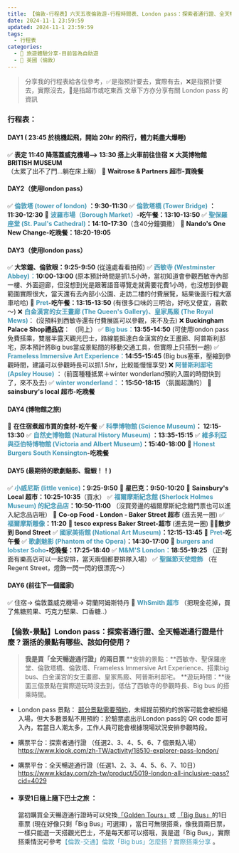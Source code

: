 ```yaml
---
title: 【倫敦-行程表】六天五夜倫敦遊-行程時間表、London pass：探索者通行證、全天暢遊通行證是什麼？涵括的景點有哪些、該如何使用？
date: 2024-11-1 23:59:59
updated: 2024-11-1 23:59:59
tags:
  - 行程表
categories: 
  - 🌴 旅遊體驗分享-目前皆為自助遊
  - 🥥 英國（倫敦） 
---
```

>分享我的行程表給各位參考，✅是指預計要去，實際有去，❌是指預計要去，實際沒去，🍜是指超市或吃東西 
>文章下方亦分享有關 London pass 的資訊
<!-- more -->
### 行程表：
#### DAY1  ( 23:45 於桃機起飛，開始 20hr 的飛行，體力耗盡大爆睡)
✅ **表定 11:40 降落蓋威克機場--> 13:30 搭上火車前往住宿**
❌ **大英博物館 BRITISH MUSEUM**  
（太累了出不了門...躺在床上睏）
🍜 **Waitrose & Partners 超市-買晚餐**

#### DAY2（使用london pass）
✅ **<font color=#4599B6>倫敦塔 (tower of london)</font> ：9:30-11:30**
✅ **<font color=#4599B6>倫敦塔橋 (Tower Bridge)</font> ：11:30-12:30**
🍜 **<font color=#4599B6>波羅市場（Borough Market）</font>-吃午餐：13:10-13:50**
✅ **<font color=#4599B6>聖保羅座堂 (St. Paul's Cathedral)</font>：14:10-17:30**（含40分鐘彌撒）
🍜 **Nando's One New Change-吃晚餐：18:20-19:05**

#### DAY3（使用london pass）
✅ **大笨鐘、倫敦眼：9:25-9:50**
(從遠處看看拍照)
✅ **<font color=#4599B6>西敏寺 (Westminster Abbey)：</font>10:00-13:00**
(原本預計時間是抓1.5小時，當初知道會參觀西敏寺內部一樓、外面迴廊，但沒想到光是跟著語音導覽走就需要花費1小時，也沒想到參觀範圍實際很大，當天還有去內部小公園、走訪二樓的付費展覽，結果後面行程大塞車哈哈)
🍜 **<font color=#4599B6>Pret</font>-吃午餐：13:15-13:50**
(有很多口味的三明治，好吃又便宜，喜歡～)
❌ **<font color=#4599B6>白金漢宮的女王畫廊 (The Queen's Gallery)、皇家馬廄 (The Royal Mews)**</font>：
(沒預料到西敏寺還有付費展區可以參觀，來不及去)
❌ **Buckingham Palace Shop禮品店**：
（同上）
✅ **<font color=#4599B6>Big bus：</font>13:55-14:50** 
(可使用london pass免費搭乘，雙層半露天觀光巴士，路線能抵達白金漢宮的女王畫廊、阿普斯利邸宅，原本預計將Big bus當成景點間的移動交通工具，但實際上只搭到一趟)
✅ **<font color=#4599B6>Frameless Immersive Art Experience：</font>14:55-15:45**
(Big bus塞車，壓縮到參觀時間，建議可以參觀時長可以抓1.5hr，比較能慢慢享受)
❌ **<font color=#4599B6>阿普斯利邸宅 (Apsley House)</font>** ： 
(前面種種抵累＋winter wonderland預約入園的時間快到了，來不及去)
✅  **<font color=#4599B6>winter wonderland：</font>：15:50-18:15**
（氛圍超讚的）
🍜 **sainsbury's local 超市-吃晚餐**

#### DAY4 (博物館之旅)
🍜 **在住宿煮超市買的食材-吃午餐**
✅ **<font color=#4599B6>科學博物館 (Science Museum)</font>： 12:15-13:30**
✅ **<font color=#4599B6>自然史博物館 (Natural History Museum) </font>：13:35-15:15**
✅ **<font color=#4599B6>維多利亞與亞伯特博物館 (Victoria and Albert Museum)</font>：15:40-18:00**
🍜 **<font color=#4599B6>Honest Burgers South Kensington</font>-吃晚餐**

#### DAY5 (最期待的歌劇魅影、龍蝦！！)
✅ **<font color=#4599B6>小威尼斯 (little venice)</font>：9:25-9:50**
🍜 **星巴克：9:50-10:20**
🍜 **Sainsbury's Local 超市：10:25-10:35**（買水）
✅ **<font color=#4599B6>福爾摩斯紀念館 (Sherlock Holmes Museum) 的紀念品店</font>：10:50-11:00**
（沒買旁邊的福爾摩斯紀念館門票也可以進入紀念品店哦）
🍜 **Co-op Food - London - Baker Street 超市** (進去晃一圈)
✅ **<font color=#4599B6>福爾摩斯雕像</font>：11:20**
🍜 **tesco express Baker Street-超市** (進去晃一圈)
🏃🏽**散步到 Bond Street**
✅ **<font color=#4599B6>國家美術館 (National Art Museum)</font>：12:15-13:45**
🍜 **<font color=#4599B6>Pret</font>-吃午餐**
✅ **<font color=#4599B6>歌劇魅影 (Phantom of the Opera)</font>：14:30-17:00**
🍜 **<font color=#4599B6>burgers and lobster Soho</font>-吃晚餐：17:25-18:40**
✅ **<font color=#4599B6> M&M'S London：</font>18:55-19:25**
（正對面有樂高店可以一起安排，當天兩個都要排隊入場）
✅ **<font color=#4599B6>聖誕節天使燈飾</font>**
（在Regent Street，燈飾一閃一閃的很漂亮～）

#### DAY6  (前往下一個國家)
✅ 住宿-> 倫敦蓋威克機場-> 荷蘭阿姆斯特丹
🍜 **<font color=#4599B6>WhSmith 超市</font>** 
（把現金花掉，買了焦糖煎果、巧克力堅果、口香糖..）

### 【倫敦-景點】London pass：探索者通行證、全天暢遊通行證是什麼？涵括的景點有哪些、該如何使用？</font> 
>**我是買「全天暢遊通行證」的兩日票**
>**安排的景點：**西敏寺、聖保羅座堂、倫敦塔橋、倫敦塔、Frameless Immersive Art Experience、搭乘big bus、白金漢宮的女王畫廊、皇家馬廄、阿普斯利邸宅。
>**遊玩時間：**後面三個景點在實際遊玩時沒去到，低估了西敏寺的參觀時長、Big bus 的搭乘時間。

 + London pass 景點：
[部分景點需要預約](https://londonpass.com/en/reservations)，未經提前預約的旅客可能會被拒絕入場，但大多數景點不用預約：於驗票處出示London pass的 QR code 即可入內，若當日人潮太多，工作人員可能會根據現場狀況安排參觀時段。

 + 購票平台：探索者通行證 （任選2、3、4、5、6、7 個景點入場）
https://www.klook.com/zh-TW/activity/18510-explorer-pass-london/

 + 購票平台：全天暢遊通行證（任選1、2、3、4、5、6、7、10日）
https://www.kkday.com/zh-tw/product/5019-london-all-inclusive-pass?cid=4029

+ #### 享受1日隨上隨下巴士之旅 ：
  當初購買全天暢遊通行證時可以兌換[「Golden Tours」](  https://goldentours.com)或  [「Big Bus」](  https://bigbustours.com)的1日車票 (現在好像只剩「Big Bus」可選擇) ，當日可無限搭乘，像我買兩日票，一樣只能選一天搭觀光巴士，不是每天都可以搭哦，我是選「Big Bus」，實際搭乘情況可參考<font color=#4599B6>【倫敦-交通】倫敦「Big bus」怎麼搭？實際搭乘分享</font> 。